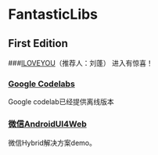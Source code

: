 # FantasticLibs

## First Edition

###[ILOVEYOU](https://github.com/androidmalin/ILOVEYOU)（推荐人：刘蓬）
进入有惊喜！


### [Google Codelabs](http://chinagdg.org/2016/01/google-offline-codelabs/)

Google codelab已经提供离线版本



### [微信AndroidUI4Web](https://github.com/linfaxin/AndroidUI4Web)

微信Hybrid解决方案demo。


